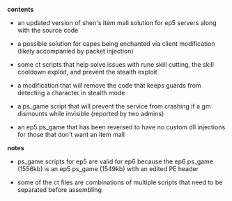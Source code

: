**contents**

* an updated version of shen's item mall solution for ep5 servers along with the source code

* a possible solution for capes being enchanted via client modification (likely accompanied by packet injection)

* some ct scripts that help solve issues with rune skill cutting, the skill cooldown exploit, and prevent the stealth exploit

* a modification that will remove the code that keeps guards from detecting a character in stealth mode

* a ps_game script that will prevent the service from crashing if a gm dismounts while invisible (reported by two admins)

* an ep5 ps_game that has been reversed to have no custom dll injections for those that don't want an item mall

**notes** 

* ps_game scripts for ep5 are valid for ep6 because the ep6 ps_game (1556kb) is an ep5 ps_game (1549kb) with an edited PE header

* some of the ct files are combinations of multiple scripts that need to be separated before assembling
